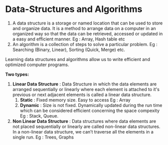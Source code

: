 # Data-Structures and Algorithms
  1) A data structure is a storage or named location that can be used to store and organize data. It is a method to arrange data on a computer in an organized way so that the data can be retrieved, accessed or updated in a easy and efficient manner. Eg : Array, Hash table etc
  2) An algorithm is a collection of steps to solve a particular problem. Eg : Searching (Binary, Linear), Sorting (Quick, Merge) etc.
  
  Learning data structures and algorithms allow us to write efficient and optimized computer programs.
  
  **Two types:**
  1) **Linear Data Structure** : Data Structure in which the data elements are arranged sequentially or linearly where each element is attached to it's previous or next adjacent elements is called a linear data structure.
       1) **Static** : Fixed memory size. Easy to access Eg : Array
       2) **Dynamic** : Size is not fixed. Dynamically updated during the run time which can be considered efficient concerning the space compexity Eg : Stack, Queue.
  3) **Non Linear Data Structure** : Data structures where data elements are not placed sequentially or linearly are called non-linear data structures. In a non-linear data structure, we can’t traverse all the elements in a single run. Eg : Trees, Graphs
  

